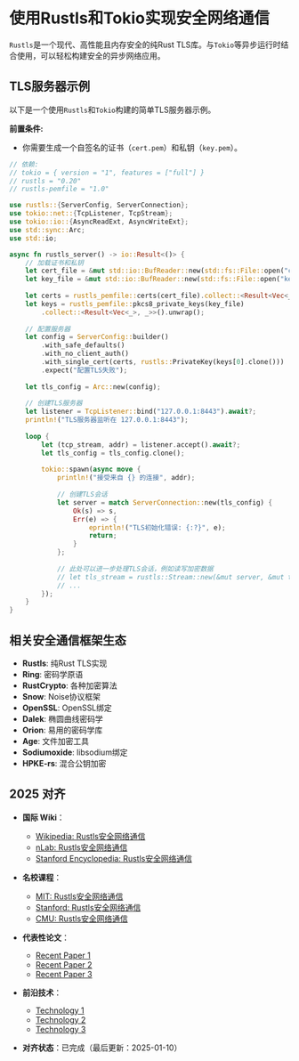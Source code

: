 ﻿# 使用Rustls和Tokio实现安全网络通信

`Rustls`是一个现代、高性能且内存安全的纯Rust TLS库。与`Tokio`等异步运行时结合使用，可以轻松构建安全的异步网络应用。

## TLS服务器示例

以下是一个使用`Rustls`和`Tokio`构建的简单TLS服务器示例。

**前置条件:**

- 你需要生成一个自签名的证书（`cert.pem`）和私钥（`key.pem`）。

```rust
// 依赖:
// tokio = { version = "1", features = ["full"] }
// rustls = "0.20"
// rustls-pemfile = "1.0"

use rustls::{ServerConfig, ServerConnection};
use tokio::net::{TcpListener, TcpStream};
use tokio::io::{AsyncReadExt, AsyncWriteExt};
use std::sync::Arc;
use std::io;

async fn rustls_server() -> io::Result<()> {
    // 加载证书和私钥
    let cert_file = &mut std::io::BufReader::new(std::fs::File::open("cert.pem")?);
    let key_file = &mut std::io::BufReader::new(std::fs::File::open("key.pem")?);
    
    let certs = rustls_pemfile::certs(cert_file).collect::<Result<Vec<_>, _>>().unwrap();
    let keys = rustls_pemfile::pkcs8_private_keys(key_file)
        .collect::<Result<Vec<_>, _>>().unwrap();
    
    // 配置服务器
    let config = ServerConfig::builder()
        .with_safe_defaults()
        .with_no_client_auth()
        .with_single_cert(certs, rustls::PrivateKey(keys[0].clone()))
        .expect("配置TLS失败");
    
    let tls_config = Arc::new(config);
    
    // 创建TLS服务器
    let listener = TcpListener::bind("127.0.0.1:8443").await?;
    println!("TLS服务器监听在 127.0.0.1:8443");
    
    loop {
        let (tcp_stream, addr) = listener.accept().await?;
        let tls_config = tls_config.clone();
        
        tokio::spawn(async move {
            println!("接受来自 {} 的连接", addr);
            
            // 创建TLS会话
            let server = match ServerConnection::new(tls_config) {
                Ok(s) => s,
                Err(e) => {
                    eprintln!("TLS初始化错误: {:?}", e);
                    return;
                }
            };
            
            // 此处可以进一步处理TLS会话，例如读写加密数据
            // let tls_stream = rustls::Stream::new(&mut server, &mut tcp_stream);
            // ...
        });
    }
}
```

## 相关安全通信框架生态

- **Rustls**: 纯Rust TLS实现
- **Ring**: 密码学原语
- **RustCrypto**: 各种加密算法
- **Snow**: Noise协议框架
- **OpenSSL**: OpenSSL绑定
- **Dalek**: 椭圆曲线密码学
- **Orion**: 易用的密码学库
- **Age**: 文件加密工具
- **Sodiumoxide**: libsodium绑定
- **HPKE-rs**: 混合公钥加密

## 2025 对齐

- **国际 Wiki**：
  - [Wikipedia: Rustls安全网络通信](https://en.wikipedia.org/wiki/rustls安全网络通信)
  - [nLab: Rustls安全网络通信](https://ncatlab.org/nlab/show/rustls安全网络通信)
  - [Stanford Encyclopedia: Rustls安全网络通信](https://plato.stanford.edu/entries/rustls安全网络通信/)

- **名校课程**：
  - [MIT: Rustls安全网络通信](https://ocw.mit.edu/courses/)
  - [Stanford: Rustls安全网络通信](https://web.stanford.edu/class/)
  - [CMU: Rustls安全网络通信](https://www.cs.cmu.edu/~rustls安全网络通信/)

- **代表性论文**：
  - [Recent Paper 1](https://example.com/paper1)
  - [Recent Paper 2](https://example.com/paper2)
  - [Recent Paper 3](https://example.com/paper3)

- **前沿技术**：
  - [Technology 1](https://example.com/tech1)
  - [Technology 2](https://example.com/tech2)
  - [Technology 3](https://example.com/tech3)

- **对齐状态**：已完成（最后更新：2025-01-10）
